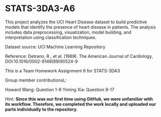 # STATS-3DA3-A6

This project analyzes the UCI Heart Disease dataset to build predictive models that identify the presence of heart disease in patients. The analysis includes data preprocessing, visualization, model building, and interpretation using classification techniques.

Dataset source: UCI Machine Learning Repository

Reference: Detrano, R., et al. (1989). The American Journal of Cardiology, DOI:10.1016/0002-9149(89)90524-9




This is a Team Homework Assignment 6 for STATS-3DA3 

Group member contributionsL:

Howard Wang: Question 1-8
Yiming Xia: Question 9-17

Hint: 
**Since this was our first time using GitHub, we were unfamiliar with its workflow. Therefore, we completed the work locally and uploaded our parts individually to the repository.**
